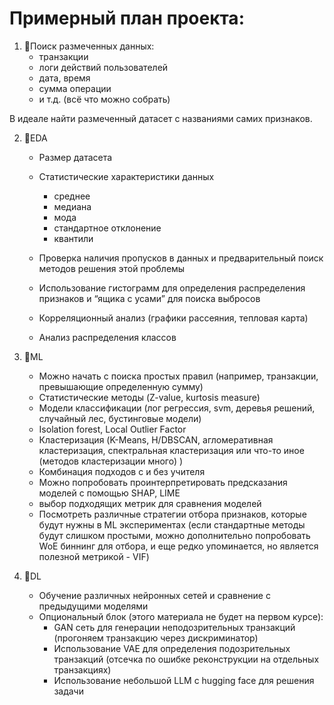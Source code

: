 # Примерный план проекта:


1. &#x1F536;Поиск размеченных данных:
      * транзакции
      * логи действий пользователей
      *  дата, время
      *  сумма операции
      *  и т.д. (всё что можно собрать)
      
  В идеале найти размеченный датасет с названиями самих признаков.

2. &#x1F536;EDA
    * Размер датасета
    * Статистические характеристики данных
        * среднее
        * медиана
        * мода
        * стандартное отклонение
        * квантили
      
    * Проверка наличия пропусков в данных и предварительный поиск методов решения этой проблемы
    * Использование гистограмм для определения распределения признаков и “ящика с усами” для поиска выбросов
    * Корреляционный анализ (графики рассеяния, тепловая карта)
    * Анализ распределения классов


3. &#x1F536;ML
    * Можно начать с поиска простых правил (например, транзакции, превышающие определенную сумму)
    * Статистические методы (Z-value, kurtosis measure)
    * Модели классификации (лог регрессия, svm, деревья решений, случайный лес, бустинговые модели)
    * Isolation forest, Local Outlier Factor
    * Кластеризация (K-Means, H/DBSCAN, агломеративная кластеризация, спектральная кластеризация или что-то иное (методов кластеризации много) )
    * Комбинация подходов с и без учителя 
    * Можно попробовать проинтерпретировать предсказания моделей с помощью SHAP, LIME
    * выбор подходящих метрик для сравнения моделей
    * Посмотреть различные стратегии отбора признаков, которые будут нужны в ML экспериментах (если стандартные методы будут слишком простыми, можно дополнительно попробовать WoE биннинг для отбора, и еще редко упоминается, но является полезной метрикой - VIF)


5. &#x1F536;DL 
    * Обучение различных нейронных сетей и сравнение с предыдущими моделями
    * Опциональный блок (этого материала не будет на первом курсе):
         * GAN сеть для генерации неподозрительных транзакций (прогоняем транзакцию через дискриминатор)
         * Использование VAE для определения подозрительных транзакций (отсечка по ошибке реконструкции на отдельных транзакциях)
         * Использование небольшой LLM с hugging face для решения задачи
